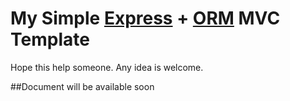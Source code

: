 My Simple [Express](https://github.com/visionmedia/express) + [ORM](https://github.com/dresende/node-orm2) MVC Template
===============

Hope this help someone.
Any idea is welcome.

##Document will be available soon
